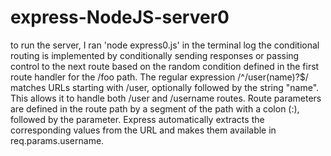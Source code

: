 # express-NodeJS-server0
 to run the server, I ran 'node express0.js' in the terminal log
 the conditional routing is implemented by conditionally sending responses or passing control to the next route based on the random condition defined in the first route handler for the /foo path.
 The regular expression /^\/user(name)?$/ matches URLs starting with /user, optionally followed by the string "name". This allows it to handle both /user and /username routes.
 Route parameters are defined in the route path by a segment of the path with a colon (:), followed by the parameter.
 Express automatically extracts the corresponding values from the URL and makes them available in req.params.username.
 
